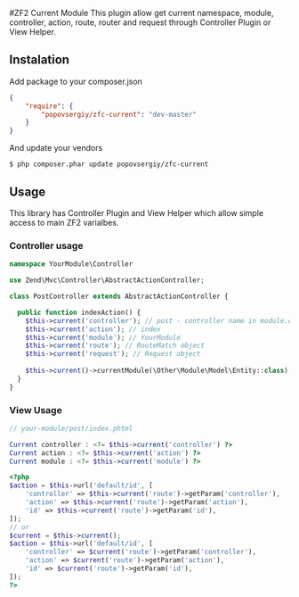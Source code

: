 #ZF2 Current Module
This plugin allow get current namespace, module, controller, action, route, router and request through Controller Plugin or View Helper.

## Instalation
Add package to your composer.json
```json
{
    "require": {
        "popovsergiy/zfc-current": "dev-master"
    }
}
```

And update your vendors
```
$ php composer.phar update popovsergiy/zfc-current
```

## Usage

This library has Controller Plugin and View Helper which allow simple access to main ZF2 varialbes.

### Controller usage
```php
namespace YourModule\Controller

use Zend\Mvc\Controller\AbstractActionController;

class PostController extends AbstractActionController {

  public function indexAction() {
    $this->current('controller'); // post - controller name in module.config.php
    $this->current('action'); // index
    $this->current('module'); // YourModule  
    $this->current('route'); // RouteMatch object  
    $this->current('request'); // Request object
    
    $this->current()->currentModule(\Other\Module\Model\Entity::class); // Other\Module
  }
}
```

### View Usage
```php
// your-module/post/index.phtml

Current controller : <?= $this->current('controller') ?>
Current action : <?= $this->current('action') ?>
Current module : <?= $this->current('module') ?>

<?php
$action = $this->url('default/id', [
	'controller' => $this->current('route')->getParam('controller'),
	'action' => $this->current('route')->getParam('action'),
	'id' => $this->current('route')->getParam('id'),
]);
// or
$current = $this->current();
$action = $this->url('default/id', [
	'controller' => $current('route')->getParam('controller'),
	'action' => $current('route')->getParam('action'),
	'id' => $current('route')->getParam('id'),
]);
?>
```

